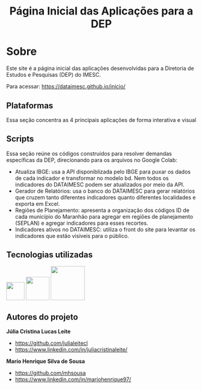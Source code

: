 <h1 align="center">Página Inicial das Aplicações para a DEP</h1>

# Sobre 
Este site é a página inicial das aplicações desenvolvidas para a Diretoria de Estudos e Pesquisas (DEP) do IMESC.

Para acessar: https://dataimesc.github.io/inicio/ 

## Plataformas
Essa seção concentra as 4 principais aplicações de forma interativa e visual

## Scripts
Essa seção reúne os códigos construídos para resolver demandas específicas da DEP, direcionando para os arquivos no Google Colab:
  - Atualiza IBGE: usa a API disponiblizada pelo IBGE para puxar os dados de cada indicador e transformar no modelo bd. Nem todos os indicadores do DATAIMESC podem ser atualizados por meio da API.
  - Gerador de Relatórios: usa o banco do DATAIMESC para gerar relatórios que cruzem tanto diferentes indicadores quanto diferentes localidades e exporta em Excel.
  - Regiões de Planejamento: apresenta a organização dos códigos ID de cada município do Maranhão para agregar em regiões de planejamento (SEPLAN) e agregar indicadores para esses recortes.
  - Indicadores ativos no DATAIMESC: utiliza o front do site para levantar os indicadores que estão visíveis para o público.

## Tecnologias utilizadas
<p display="inline-block">
  <img width="48" src="https://s3.dualstack.us-east-2.amazonaws.com/pythondotorg-assets/media/community/logos/python-logo-only.png"/>
  <img width="62" src="https://resources.jetbrains.com/storage/products/company/brand/logos/jb_square.png"/>
  <img width="90" src="https://upload.wikimedia.org/wikipedia/commons/thumb/d/d0/Google_Colaboratory_SVG_Logo.svg/800px-Google_Colaboratory_SVG_Logo.svg.png"/>
</p>

## Autores do projeto
**Júlia Cristina Lucas Leite** 
  - https://github.com/julialeitecl
  - https://www.linkedin.com/in/juliacristinaleite/

**Mario Henrique Silva de Sousa** 
  - https://github.com/mhsousa
  - https://www.linkedin.com/in/mariohenrique97/
